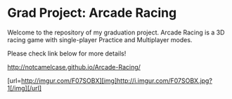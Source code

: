 # Grad Project: Arcade Racing
Welcome to the repository of my graduation project. Arcade Racing is a 3D racing game with single-player Practice and Multiplayer modes.

Please check link below for more details!

http://notcamelcase.github.io/Arcade-Racing/

[url=http://imgur.com/F07SOBX][img]http://i.imgur.com/F07SOBX.jpg?1[/img][/url]
